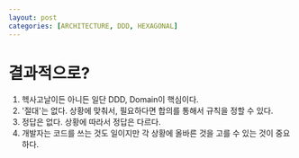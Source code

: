 ```yaml
---
layout: post
categories: [ARCHITECTURE, DDD, HEXAGONAL]
---
```


# 결과적으로?

1. 헥사고날이든 아니든 일단 DDD, Domain이 핵심이다.
2. '절대'는 없다. 상황에 맞춰서, 필요하다면 합의를 통해서 규칙을 정할 수 있다.
3. 정답은 없다. 상황에 따라서 정답은 다르다.
4. 개발자는 코드를 쓰는 것도 일이지만 각 상황에 올바른 것을 고를 수 있는 것이 중요하다.